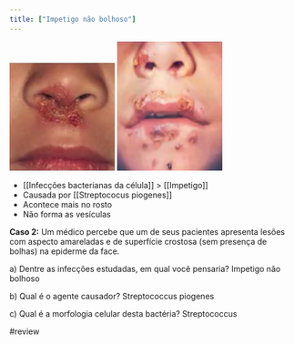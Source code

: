 ```yaml
---
title: ["Impetigo não bolhoso"]
---
```

![Pasted image 20210420095335.png](Pasted%20image%2020210420095335.png)
![Pasted image 20210420095346.png](Pasted%20image%2020210420095346.png)
+ [[Infecções bacterianas da célula]] > [[Impetigo]] 
+ Causada por [[Streptococus piogenes]]
+ Acontece mais no rosto
+ Não forma as vesículas

**Caso 2:** Um médico percebe que um de seus pacientes apresenta lesões com aspecto amareladas e de superfície crostosa (sem presença de bolhas) na epiderme da face. 

a) Dentre as infecções estudadas, em qual você pensaria? Impetigo não bolhoso

b) Qual é o agente causador? Streptococcus piogenes 

c) Qual é a morfologia celular desta bactéria? Streptococcus

#review 
